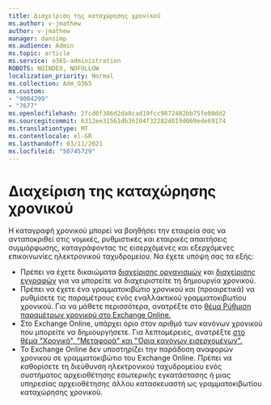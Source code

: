 ```yaml
---
title: Διαχείριση της καταχώρησης χρονικού
ms.author: v-jmathew
author: v-jmathew
manager: dansimp
ms.audience: Admin
ms.topic: article
ms.service: o365-administration
ROBOTS: NOINDEX, NOFOLLOW
localization_priority: Normal
ms.collection: Adm_O365
ms.custom:
- "9004299"
- "7677"
ms.openlocfilehash: 2fcd0f386d2da8cad19fcc9872482bb75fe00dd2
ms.sourcegitcommit: 6312ee31561db36104f32282d019d069ede69174
ms.translationtype: MT
ms.contentlocale: el-GR
ms.lasthandoff: 03/11/2021
ms.locfileid: "50745729"
---
```

# <a name="manage-journaling"></a>Διαχείριση της καταχώρησης χρονικού

Η καταγραφή χρονικού μπορεί να βοηθήσει την εταιρεία σας να ανταποκριθεί στις νομικές, ρυθμιστικές και εταιρικές απαιτήσεις συμμόρφωσης, καταγράφοντας τις εισερχόμενες και εξερχόμενες επικοινωνίες ηλεκτρονικού ταχυδρομείου. Να έχετε υπόψη σας τα εξής:

* Πρέπει να έχετε δικαιώματα [διαχείρισης οργανισμών](https://go.microsoft.com/fwlink/?linkid=2115259) και [διαχείρισης εγγραφών](https://go.microsoft.com/fwlink/?linkid=2115469) για να μπορείτε να διαχειριστείτε τη δημιουργία χρονικού.
* Πρέπει να έχετε ένα γραμματοκιβώτιο χρονικού και (προαιρετικά) να ρυθμίσετε τις παραμέτρους ενός εναλλακτικού γραμματοκιβωτίου χρονικού. Για να μάθετε περισσότερα, ανατρέξτε στο [θέμα Ρύθμιση παραμέτρων χρονικού στο Exchange Online.](https://go.microsoft.com/fwlink/?linkid=2115260)
* Στο Exchange Online, υπάρχει όριο στον αριθμό των κανόνων χρονικού που μπορείτε να δημιουργήσετε. Για λεπτομέρειες, ανατρέξτε [στο θέμα "Χρονικό", "Μεταφορά" και "Όρια κανόνων εισερχομένων".](https://go.microsoft.com/fwlink/?linkid=2115261)
* Το Exchange Online δεν υποστηρίζει την παράδοση αναφορών χρονικού σε γραμματοκιβώτιο του Exchange Online. Πρέπει να καθορίσετε τη διεύθυνση ηλεκτρονικού ταχυδρομείου ενός συστήματος αρχειοθέτησης εσωτερικής εγκατάστασης ή μιας υπηρεσίας αρχειοθέτησης άλλου κατασκευαστή ως γραμματοκιβωτίου καταχώρησης χρονικού.
